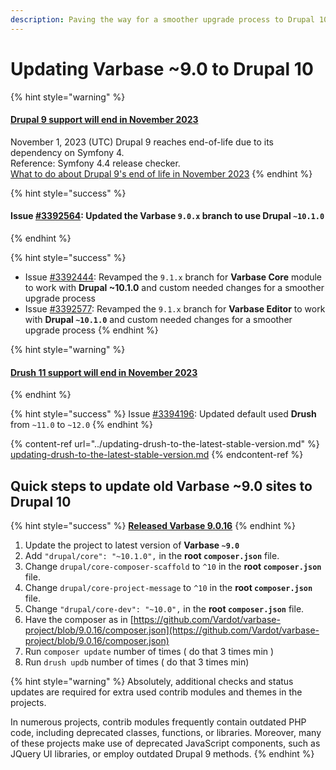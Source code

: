 ```yaml
---
description: Paving the way for a smoother upgrade process to Drupal 10
---
```


# Updating Varbase \~9.0 to Drupal 10

{% hint style="warning" %}
#### [Drupal 9 support will end in November 2023](https://www.drupal.org/docs/understanding-drupal/drupal-9-release-date-and-what-it-means/how-long-will-drupal-9-be-supported#s-drupal-9-support-will-end-in-november-2023)

November 1, 2023 (UTC) Drupal 9 reaches end-of-life due to its dependency on Symfony 4.\
Reference: Symfony 4.4 release checker.\
[What to do about Drupal 9's end of life in November 2023](https://dev.acquia.com/blog/what-do-about-drupal-9s-end-life-november-2023)
{% endhint %}

{% hint style="success" %}
#### Issue [#3392564](https://www.drupal.org/i/3392564): Updated the **Varbase `9.0.x`** branch to use Drupal `~10.1.0`
{% endhint %}

{% hint style="success" %}
* Issue [#3392444](https://www.drupal.org/i/3392444): Revamped the `9.1.x` branch for **Varbase Core** module to work with **Drupal \~10.1.0** and custom needed changes for a smoother upgrade process
* Issue [#3392577](https://www.drupal.org/i/3392577): Revamped the `9.1.x` branch for **Varbase Editor** to work with **Drupal `~10.1.0`** and custom needed changes for a smoother upgrade process
{% endhint %}

{% hint style="warning" %}
#### [Drush 11 support will end in November 2023](https://www.drush.org/12.x/install/#drupal-compatibility)
{% endhint %}

{% hint style="success" %}
Issue [#3394196](https://www.drupal.org/i/3394196): Updated default used **Drush** from `~11.0` to `~12.0`
{% endhint %}

{% content-ref url="../updating-drush-to-the-latest-stable-version.md" %}
[updating-drush-to-the-latest-stable-version.md](../updating-drush-to-the-latest-stable-version.md)
{% endcontent-ref %}

## Quick steps to update old Varbase \~9.0 sites to Drupal 10

{% hint style="success" %}
[**Released Varbase 9.0.16**](https://www.drupal.org/project/varbase/releases/9.0.16)
{% endhint %}

1. Update the project to latest version of **Varbase `~9.0`**
2. Add `"drupal/core": "~10.1.0",` in the **root `composer.json`** file.
3. Change `drupal/core-composer-scaffold` to `^10` in the **root `composer.json`** file.
4. Change `drupal/core-project-message` to `^10` in the **root `composer.json`** file.
5. Change `"drupal/core-dev": "~10.0",` in the **root `composer.json`** file.
6. Have the composer as in [https://github.com/Vardot/varbase-project/blob/9.0.16/composer.json](https://github.com/Vardot/varbase-project/blob/9.0.16/composer.json)
7. Run `composer update` number of times ( do that 3 times min )
8. Run `drush updb` number of times ( do that 3 times min)

{% hint style="warning" %}
Absolutely, additional checks and status updates are required for extra used contrib modules and themes in the projects.

In numerous projects, contrib modules frequently contain outdated PHP code, including deprecated classes, functions, or libraries. Moreover, many of these projects make use of deprecated JavaScript components, such as JQuery UI libraries, or employ outdated Drupal 9 methods.
{% endhint %}
